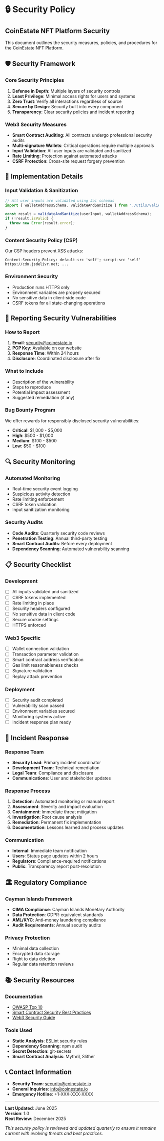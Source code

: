 # 🔒 Security Policy

## CoinEstate NFT Platform Security

This document outlines the security measures, policies, and procedures for the CoinEstate NFT Platform.

## 🛡️ Security Framework

### Core Security Principles

1. **Defense in Depth**: Multiple layers of security controls
2. **Least Privilege**: Minimal access rights for users and systems
3. **Zero Trust**: Verify all interactions regardless of source
4. **Secure by Design**: Security built into every component
5. **Transparency**: Clear security policies and incident reporting

### Web3 Security Measures

- **Smart Contract Auditing**: All contracts undergo professional security audits
- **Multi-signature Wallets**: Critical operations require multiple approvals
- **Input Validation**: All user inputs are validated and sanitized
- **Rate Limiting**: Protection against automated attacks
- **CSRF Protection**: Cross-site request forgery prevention

## 🔐 Implementation Details

### Input Validation & Sanitization

```javascript
// All user inputs are validated using Joi schemas
import { walletAddressSchema, validateAndSanitize } from './utils/validation';

const result = validateAndSanitize(userInput, walletAddressSchema);
if (!result.isValid) {
  throw new Error(result.error);
}
```

### Content Security Policy (CSP)

Our CSP headers prevent XSS attacks:

```
Content-Security-Policy: default-src 'self'; script-src 'self' https://cdn.jsdelivr.net; ...
```

### Environment Security

- Production runs HTTPS only
- Environment variables are properly secured
- No sensitive data in client-side code
- CSRF tokens for all state-changing operations

## 🚨 Reporting Security Vulnerabilities

### How to Report

1. **Email**: security@coinestate.io
2. **PGP Key**: Available on our website
3. **Response Time**: Within 24 hours
4. **Disclosure**: Coordinated disclosure after fix

### What to Include

- Description of the vulnerability
- Steps to reproduce
- Potential impact assessment
- Suggested remediation (if any)

### Bug Bounty Program

We offer rewards for responsibly disclosed security vulnerabilities:

- **Critical**: $1,000 - $5,000
- **High**: $500 - $1,000
- **Medium**: $100 - $500
- **Low**: $50 - $100

## 🔍 Security Monitoring

### Automated Monitoring

- Real-time security event logging
- Suspicious activity detection
- Rate limiting enforcement
- CSRF token validation
- Input sanitization monitoring

### Security Audits

- **Code Audits**: Quarterly security code reviews
- **Penetration Testing**: Annual third-party testing
- **Smart Contract Audits**: Before every deployment
- **Dependency Scanning**: Automated vulnerability scanning

## 📋 Security Checklist

### Development

- [ ] All inputs validated and sanitized
- [ ] CSRF tokens implemented
- [ ] Rate limiting in place
- [ ] Security headers configured
- [ ] No sensitive data in client code
- [ ] Secure cookie settings
- [ ] HTTPS enforced

### Web3 Specific

- [ ] Wallet connection validation
- [ ] Transaction parameter validation
- [ ] Smart contract address verification
- [ ] Gas limit reasonableness checks
- [ ] Signature validation
- [ ] Replay attack prevention

### Deployment

- [ ] Security audit completed
- [ ] Vulnerability scan passed
- [ ] Environment variables secured
- [ ] Monitoring systems active
- [ ] Incident response plan ready

## 🔄 Incident Response

### Response Team

- **Security Lead**: Primary incident coordinator
- **Development Team**: Technical remediation
- **Legal Team**: Compliance and disclosure
- **Communications**: User and stakeholder updates

### Response Process

1. **Detection**: Automated monitoring or manual report
2. **Assessment**: Severity and impact evaluation
3. **Containment**: Immediate threat mitigation
4. **Investigation**: Root cause analysis
5. **Remediation**: Permanent fix implementation
6. **Documentation**: Lessons learned and process updates

### Communication

- **Internal**: Immediate team notification
- **Users**: Status page updates within 2 hours
- **Regulators**: Compliance-required notifications
- **Public**: Transparency report post-resolution

## 🏛️ Regulatory Compliance

### Cayman Islands Framework

- **CIMA Compliance**: Cayman Islands Monetary Authority
- **Data Protection**: GDPR-equivalent standards
- **AML/KYC**: Anti-money laundering compliance
- **Audit Requirements**: Annual security audits

### Privacy Protection

- Minimal data collection
- Encrypted data storage
- Right to data deletion
- Regular data retention reviews

## 📚 Security Resources

### Documentation

- [OWASP Top 10](https://owasp.org/Top10/)
- [Smart Contract Security Best Practices](https://consensys.github.io/smart-contract-best-practices/)
- [Web3 Security Guide](https://github.com/transmissions11/web3-security)

### Tools Used

- **Static Analysis**: ESLint security rules
- **Dependency Scanning**: npm audit
- **Secret Detection**: git-secrets
- **Smart Contract Analysis**: Mythril, Slither

## 📞 Contact Information

- **Security Team**: security@coinestate.io
- **General Inquiries**: info@coinestate.io
- **Emergency Hotline**: +1-XXX-XXX-XXXX

---

**Last Updated**: June 2025  
**Version**: 1.0  
**Next Review**: December 2025

*This security policy is reviewed and updated quarterly to ensure it remains current with evolving threats and best practices.*